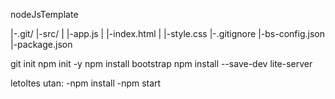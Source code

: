 nodeJsTemplate

|-.git/
|-src/
|  |-app.js
|  |-index.html
|  |-style.css
|-.gitignore
|-bs-config.json
|-package.json


git init
npm init -y
npm install bootstrap
npm install --save-dev lite-server


letoltes utan: 
-npm install
-npm start
